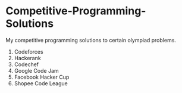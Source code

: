 # Competitive-Programming-Solutions
My competitive programming solutions to certain olympiad problems.
1. Codeforces
2. Hackerank
3. Codechef
4. Google Code Jam
5. Facebook Hacker Cup
6. Shopee Code League
